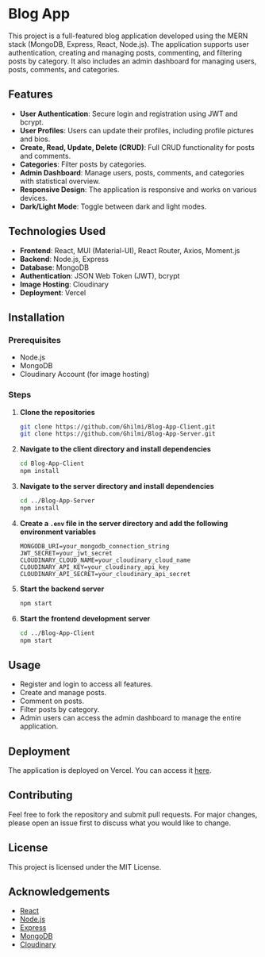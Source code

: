 # Blog App

This project is a full-featured blog application developed using the MERN stack (MongoDB, Express, React, Node.js). The application supports user authentication, creating and managing posts, commenting, and filtering posts by category. It also includes an admin dashboard for managing users, posts, comments, and categories.

## Features

- **User Authentication**: Secure login and registration using JWT and bcrypt.
- **User Profiles**: Users can update their profiles, including profile pictures and bios.
- **Create, Read, Update, Delete (CRUD)**: Full CRUD functionality for posts and comments.
- **Categories**: Filter posts by categories.
- **Admin Dashboard**: Manage users, posts, comments, and categories with statistical overview.
- **Responsive Design**: The application is responsive and works on various devices.
- **Dark/Light Mode**: Toggle between dark and light modes.

## Technologies Used

- **Frontend**: React, MUI (Material-UI), React Router, Axios, Moment.js
- **Backend**: Node.js, Express
- **Database**: MongoDB
- **Authentication**: JSON Web Token (JWT), bcrypt
- **Image Hosting**: Cloudinary
- **Deployment**: Vercel

## Installation

### Prerequisites

- Node.js
- MongoDB
- Cloudinary Account (for image hosting)

### Steps

1. **Clone the repositories**

   ```bash
   git clone https://github.com/Ghilmi/Blog-App-Client.git
   git clone https://github.com/Ghilmi/Blog-App-Server.git
   ```

2. **Navigate to the client directory and install dependencies**

   ```bash
   cd Blog-App-Client
   npm install
   ```

3. **Navigate to the server directory and install dependencies**

   ```bash
   cd ../Blog-App-Server
   npm install
   ```

4. **Create a `.env` file in the server directory and add the following environment variables**

   ```env
   MONGODB_URI=your_mongodb_connection_string
   JWT_SECRET=your_jwt_secret
   CLOUDINARY_CLOUD_NAME=your_cloudinary_cloud_name
   CLOUDINARY_API_KEY=your_cloudinary_api_key
   CLOUDINARY_API_SECRET=your_cloudinary_api_secret
   ```

5. **Start the backend server**

   ```bash
   npm start
   ```

6. **Start the frontend development server**

   ```bash
   cd ../Blog-App-Client
   npm start
   ```

## Usage

- Register and login to access all features.
- Create and manage posts.
- Comment on posts.
- Filter posts by category.
- Admin users can access the admin dashboard to manage the entire application.

## Deployment

The application is deployed on Vercel. You can access it [here](https://blog-app-client-1au3pkpa3-users-projects-c3831f03.vercel.app/).

## Contributing

Feel free to fork the repository and submit pull requests. For major changes, please open an issue first to discuss what you would like to change.

## License

This project is licensed under the MIT License.

## Acknowledgements

- [React](https://reactjs.org/)
- [Node.js](https://nodejs.org/)
- [Express](https://expressjs.com/)
- [MongoDB](https://www.mongodb.com/)
- [Cloudinary](https://cloudinary.com/)

